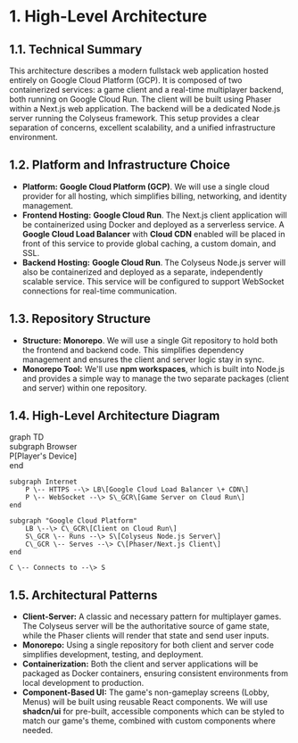 # **1. High-Level Architecture**

## **1.1. Technical Summary**

This architecture describes a modern fullstack web application hosted entirely on Google Cloud Platform (GCP). It is composed of two containerized services: a game client and a real-time multiplayer backend, both running on Google Cloud Run. The client will be built using Phaser within a Next.js web application. The backend will be a dedicated Node.js server running the Colyseus framework. This setup provides a clear separation of concerns, excellent scalability, and a unified infrastructure environment.

## **1.2. Platform and Infrastructure Choice**

* **Platform:** **Google Cloud Platform (GCP)**. We will use a single cloud provider for all hosting, which simplifies billing, networking, and identity management.  
* **Frontend Hosting:** **Google Cloud Run**. The Next.js client application will be containerized using Docker and deployed as a serverless service. A **Google Cloud Load Balancer** with **Cloud CDN** enabled will be placed in front of this service to provide global caching, a custom domain, and SSL.  
* **Backend Hosting:** **Google Cloud Run**. The Colyseus Node.js server will also be containerized and deployed as a separate, independently scalable service. This service will be configured to support WebSocket connections for real-time communication.

## **1.3. Repository Structure**

* **Structure:** **Monorepo**. We will use a single Git repository to hold both the frontend and backend code. This simplifies dependency management and ensures the client and server logic stay in sync.  
* **Monorepo Tool:** We'll use **npm workspaces**, which is built into Node.js and provides a simple way to manage the two separate packages (client and server) within one repository.

## **1.4. High-Level Architecture Diagram**

graph TD  
    subgraph Browser  
        P\[Player's Device\]  
    end

    subgraph Internet  
        P \-- HTTPS --\> LB\[Google Cloud Load Balancer \+ CDN\]  
        P \-- WebSocket --\> S\_GCR\[Game Server on Cloud Run\]  
    end  
      
    subgraph "Google Cloud Platform"  
        LB \--\> C\_GCR\[Client on Cloud Run\]  
        S\_GCR \-- Runs --\> S\[Colyseus Node.js Server\]  
        C\_GCR \-- Serves --\> C\[Phaser/Next.js Client\]  
    end

    C \-- Connects to --\> S

## **1.5. Architectural Patterns**

* **Client-Server:** A classic and necessary pattern for multiplayer games. The Colyseus server will be the authoritative source of game state, while the Phaser clients will render that state and send user inputs.  
* **Monorepo:** Using a single repository for both client and server code simplifies development, testing, and deployment.  
* **Containerization:** Both the client and server applications will be packaged as Docker containers, ensuring consistent environments from local development to production.  
* **Component-Based UI:** The game's non-gameplay screens (Lobby, Menus) will be built using reusable React components. We will use **shadcn/ui** for pre-built, accessible components which can be styled to match our game's theme, combined with custom components where needed.
